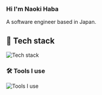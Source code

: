 ### Hi I'm Naoki Haba

A software engineer based in Japan.

## 🔭 Tech stack

![Tech stack](https://skillicons.dev/icons?i=nodejs,js,ts,react,nextjs,vue,pinia,nuxt,vuetify)

### 🛠 Tools I use

![Tools I use](https://skillicons.dev/icons?i=vscode,pnpm,vite,vercel,git,github,postman,discord)

